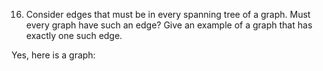 16. Consider edges that must be in every spanning tree of a graph. Must every graph have such an edge? Give an example of a graph that has exactly one such edge.

Yes, here is a graph: